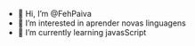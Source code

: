 - 👋 Hi, I’m @FehPaiva
- 👀 I’m interested in  aprender novas linguagens
- 🌱 I’m currently learning  javasScript

<!---
FehPaiva/FehPaiva is a ✨ special ✨ repository because its `README.md` (this file) appears on your GitHub profile.
You can click the Preview link to take a look at your changes.
--->
